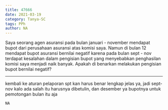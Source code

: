 ```yaml
---
title: 47666
date: 2021-03-19
category: Tanya-SC
tags: PPh
author: NA
---
```


Saya seorang agen asuransi pada bulan januari - november mendapat bupot dari perusahaan asuransi atas komisi saya. Namun di bulan 12 mendapat bupot asuransi bernilai negatif karena pada bulan sept - nov terdapat kesalahan dalam pengisian bupot yang menyebabkan penghasilan komisi saya menjadi naik banyak. Apakah di benarkan melakukan pengisian bupot bernilai negatif?

---

kembali ke aturan pelaporan spt kan harus benar lengkap jelas ya, jadi sept-nov kalo ada salah itu harusnya dibetulin, dan desember ya bupotnya untuk pemotongan bulan itu aja

`NA`
